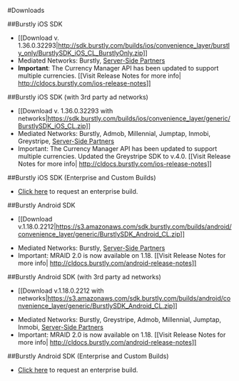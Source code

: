 #Downloads

##Burstly iOS SDK
* [[Download v. 1.36.0.32293|http://sdk.burstly.com/builds/ios/convenience_layer/burstly_only/BurstlySDK_iOS_CL_BurstlyOnly.zip]]
* Mediated Networks: Burstly, [Server-Side Partners](https://www.burstly.com/home/networksupport)
* **Important**: The Currency Manager API has been updated to support multiple currencies. [[Visit Release Notes for more info| http://cldocs.burstly.com/ios-release-notes]] 

##Burstly iOS SDK (with 3rd party ad networks)
* [[Download v. 1.36.0.32293 with networks|https://sdk.burstly.com/builds/ios/convenience_layer/generic/BurstlySDK_iOS_CL.zip]]
* Mediated Networks: Burstly, Admob, Millennial, Jumptap, Inmobi, Greystripe, [Server-Side Partners](https://www.burstly.com/home/networksupport)
* Important: The Currency Manager API has been updated to support multiple currencies. Updated the Greystripe SDK to v.4.0. [[Visit Release Notes for more info| http://cldocs.burstly.com/ios-release-notes]] 

##Burstly iOS SDK (Enterprise and Custom Builds)
* [Click here](https://docs.google.com/a/burstly.com/spreadsheet/viewform?formkey=dDRTZXAxSDJ4YW9PV1RNcTc5VDRPWnc6MQ) to request an enterprise build.

##Burstly Android SDK
- [[Download v.1.18.0.2212|https://s3.amazonaws.com/sdk.burstly.com/builds/android/convenience_layer/generic/BurstlySDK_Android_CL.zip]]
* Mediated Networks: Burstly, [Server-Side Partners](https://www.burstly.com/home/networksupport)
* Important: MRAID 2.0 is now available on 1.18. [[Visit Release Notes for more info| http://cldocs.burstly.com/android-release-notes]] 

##Burstly Android SDK (with 3rd party ad networks)
- [[Download v.1.18.0.2212 with networks|https://s3.amazonaws.com/sdk.burstly.com/builds/android/convenience_layer/generic/BurstlySDK_Android_CL.zip]]
* Mediated Networks: Burstly, Greystripe, Admob, Millennial, Jumptap, Inmobi, [Server-Side Partners](https://www.burstly.com/home/networksupport)
* Important: MRAID 2.0 is now available on 1.18. [[Visit Release Notes for more info| http://cldocs.burstly.com/android-release-notes]] 

##Burstly Android SDK (Enterprise and Custom Builds)
* [Click here](https://docs.google.com/a/burstly.com/spreadsheet/viewform?formkey=dDRTZXAxSDJ4YW9PV1RNcTc5VDRPWnc6MQ) to request an enterprise build.